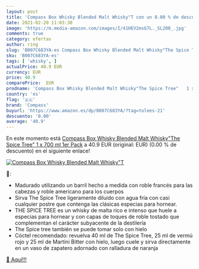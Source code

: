 ```yaml
---
layout: post
title: 'Compass Box Whisky Blended Malt Whisky"T con un 0.00 % de descuento'
date: 2021-02-20 11:03:30
image: 'https://m.media-amazon.com/images/I/41HEV2msG7L._SL200_.jpg'
comments: true
category: ofertas
author: ring
slug: 'B007C683YA-es Compass Box Whisky Blended Malt Whisky"The Spice Tree" 1 x...'
sku: 'B007C683YA-es'
tags: [ 'whisky', ]
actualPrice: 40.9 EUR
currency: EUR
price: 40.9
comparePrice:  EUR
prodname: 'Compass Box Whisky Blended Malt Whisky"The Spice Tree"   1 x 700 ml   1er Pack'
country: 'es'
flag: '🇪🇸'
brand: 'Compass'
buyurl: 'https://www.amazon.es/dp/B007C683YA/?tag=tolees-21'
descuento: '0.00'
average: '40.9'
---
```


En este momento está [Compass Box Whisky Blended Malt Whisky"The Spice Tree"   1 x 700 ml   1er Pack](https://www.amazon.es/dp/B007C683YA/?tag=tolees-21) a 40.9 EUR (original:  EUR) (0.00 %  de descuento) en el siguiente enlace!

[![Compass Box Whisky Blended Malt Whisky"T](https://m.media-amazon.com/images/I/41HEV2msG7L._SL200_.jpg)](https://www.amazon.es/dp/B007C683YA/?tag=tolees-21)

🔎:

- Madurado utilizando un barril hecho a medida con roble francés para las cabezas y roble americano para los cuerpos
- Sirva The Spice Tree ligeramente diluido con agua fría con casi cualquier postre que contenga las clásicas especias para hornear.
- THE SPICE TREE es un whisky de malta rico e intenso que huele a especias para hornear y con capas de toques de roble tostado que complementan el carácter subyacente de la destilería
- The Spice tree también se puede tomar solo con hielo
- Cóctel recomendado: revuelva 40 ml de The Spice Tree, 25 ml de vermú rojo y 25 ml de Martini Bitter con hielo, luego cuele y sirva directamente en un vaso de zapatero adornado con ralladura de naranja

[🛒 Aquí!!!](https://www.amazon.es/dp/B007C683YA/?tag=tolees-21)
